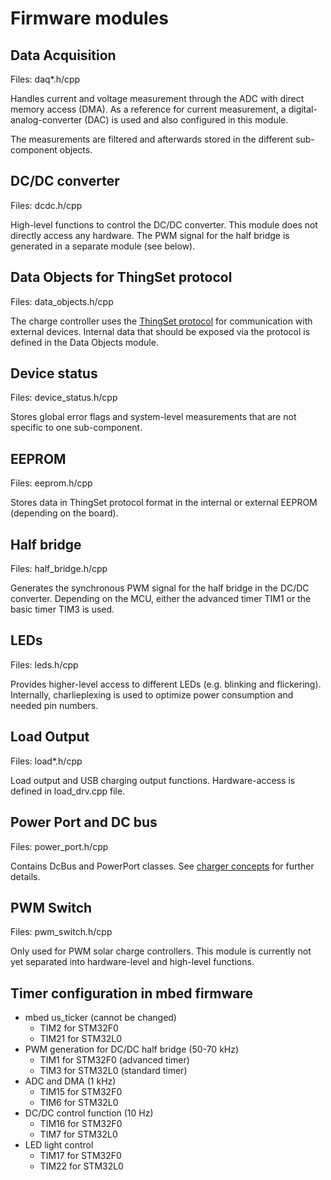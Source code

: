 # Firmware modules

## Data Acquisition

Files: daq*.h/cpp

Handles current and voltage measurement through the ADC with direct memory access (DMA). As a reference for current measurement, a digital-analog-converter (DAC) is used and also configured in this module.

The measurements are filtered and afterwards stored in the different sub-component objects.

## DC/DC converter

Files: dcdc.h/cpp

High-level functions to control the DC/DC converter. This module does not directly access any hardware. The PWM signal for the half bridge is generated in a separate module (see below).

## Data Objects for ThingSet protocol

Files: data_objects.h/cpp

The charge controller uses the [ThingSet protocol](https://thingset.github.io/) for communication with external devices. Internal data that should be exposed via the protocol is defined in the Data Objects module.

## Device status

Files: device_status.h/cpp

Stores global error flags and system-level measurements that are not specific to one sub-component.

## EEPROM

Files: eeprom.h/cpp

Stores data in ThingSet protocol format in the internal or external EEPROM (depending on the board).

## Half bridge

Files: half_bridge.h/cpp

Generates the synchronous PWM signal for the half bridge in the DC/DC converter. Depending on the MCU, either the advanced timer TIM1 or the basic timer TIM3 is used.

## LEDs

Files: leds.h/cpp

Provides higher-level access to different LEDs (e.g. blinking and flickering). Internally, charlieplexing is used to optimize power consumption and needed pin numbers.

## Load Output

Files: load*.h/cpp

Load output and USB charging output functions. Hardware-access is defined in load_drv.cpp file.

## Power Port and DC bus

Files: power_port.h/cpp

Contains DcBus and PowerPort classes. See [charger concepts](charger-concepts.md) for further details.

## PWM Switch

Files: pwm_switch.h/cpp

Only used for PWM solar charge controllers. This module is currently not yet separated into hardware-level and high-level functions.

## Timer configuration in mbed firmware

- mbed us_ticker (cannot be changed)
    - TIM2 for STM32F0
    - TIM21 for STM32L0
- PWM generation for DC/DC half bridge (50-70 kHz)
    - TIM1 for STM32F0 (advanced timer)
    - TIM3 for STM32L0 (standard timer)
- ADC and DMA (1 kHz)
    - TIM15 for STM32F0
    - TIM6 for STM32L0
- DC/DC control function (10 Hz)
    - TIM16 for STM32F0
    - TIM7 for STM32L0
- LED light control
    - TIM17 for STM32F0
    - TIM22 for STM32L0
